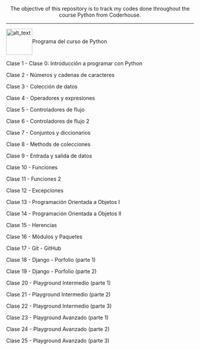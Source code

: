 <p align="center">
The objective of this repository is to track my codes done throughout the course Python from Coderhouse.

---------------------------------------------------------------------------------------------------------



[<p >
 <img align="center" alt="alt_text" width="70px" src="https://user-images.githubusercontent.com/108837573/178119027-dce51883-b3a6-47d9-af59-42c61b6fa39a.png" />]((https://www.coderhouse.com.uy/online/python)/)Programa del curso de Python
</p>


Clase 1 - Clase 0: Introducción a programar con Python

Clase 2 - Números y cadenas de caracteres

Clase 3 - Colección de datos

Clase 4 - Operadores y expresiones

Clase 5 - Controladores de flujo

Clase 6 - Controladores de flujo 2

Clase 7 - Conjuntos y diccionarios

Clase 8 - Methods de colecciones

Clase 9 - Entrada y salida de datos

Clase 10 - Funciones

Clase 11 - Funciones 2

Clase 12 - Excepciones

Clase 13 - Programación Orientada a Objetos I

Clase 14 - Programación Orientada a Objetos II

Clase 15 - Herencias

Clase 16 - Módulos y Paquetes

Clase 17 - Git - GitHub

Clase 18 - Django - Porfolio (parte 1)

Clase 19 - Django - Porfolio (parte 2)

Clase 20 - Playground Intermedio (parte 1)

Clase 21 - Playground Intermedio (parte 2)

Clase 22 - Playground Intermedio (parte 3)

Clase 23 - Playground Avanzado (parte 1)

Clase 24 - Playground Avanzado (parte 2)

Clase 25 - Playground Avanzado (parte 3)

